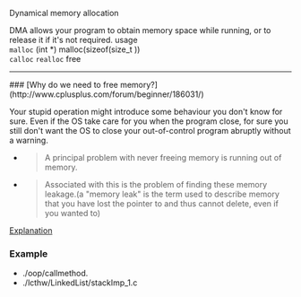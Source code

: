 Dynamical memory allocation

DMA allows your program to obtain memory space while running, or to release it
if it's not required.
         usage    
`malloc`  (int \*) malloc(sizeof(size_t ))   
`calloc`
`realloc`
free

<hr>
### [Why do we need to free memory?](http://www.cplusplus.com/forum/beginner/186031/)

Your stupid operation might introduce some behaviour you don't know for sure.
Even if the OS take care for you when the program close, for sure you still don't want the OS  to close your out-of-control program abruptly without a warning.

* > A principal problem with never freeing memory is running out of memory.
* > Associated with this is the problem of finding these memory leakage.(a "memory leak" is the term used to describe memory that you have lost the pointer to and thus cannot delete, even if you wanted to)

[Explanation](https://stackoverflow.com/a/1957125)

### Example
* ./oop/callmethod.
* ./lcthw/LinkedList/stackImp_1.c
